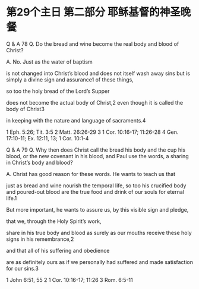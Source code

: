 # 第29个主日 第二部分 耶稣基督的神圣晚餐

Q & A 78
Q. Do the bread and wine become
the real body and blood of Christ?

A. No.
Just as the water of baptism

is not changed into Christ’s blood
and does not itself wash away sins
but is simply a divine sign and assurance1 of these things,

so too the holy bread of the Lord’s Supper

does not become the actual body of Christ,2
even though it is called the body of Christ3

in keeping with the nature and language of sacraments.4

1 Eph. 5:26; Tit. 3:5
2 Matt. 26:26-29
3 1 Cor. 10:16-17; 11:26-28
4 Gen. 17:10-11; Ex. 12:11, 13; 1 Cor. 10:1-4

Q & A 79
Q. Why then does Christ call
the bread his body
and the cup his blood,
or the new covenant in his blood,
and Paul use the words,
a sharing in Christ’s body and blood?

A. Christ has good reason for these words.
He wants to teach us that

just as bread and wine nourish the temporal life,
so too his crucified body and poured-out blood
are the true food and drink of our souls for eternal life.1

But more important,
he wants to assure us, by this visible sign and pledge,

that we, through the Holy Spirit’s work,

share in his true body and blood
as surely as our mouths
receive these holy signs in his remembrance,2

and that all of his suffering and obedience

are as definitely ours
as if we personally
had suffered and made satisfaction for our sins.3

1 John 6:51, 55
2 1 Cor. 10:16-17; 11:26
3 Rom. 6:5-11
